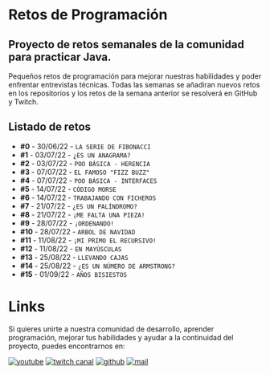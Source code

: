 # Retos de Programación

## Proyecto de retos semanales de la comunidad para practicar Java.

Pequeños retos de programación para mejorar nuestras habilidades y poder enfrentar entrevistas técnicas. Todas las semanas se añadiran nuevos retos en los repositorios y los retos de la semana anterior se resolverá en GitHub y Twitch.

## Listado de retos

* **#0**  - 30/06/22 - `LA SERIE DE FIBONACCI`
* **#1**  - 03/07/22 - `¿ES UN ANAGRAMA?`
* **#2**  - 03/07/22 - `POO BÁSICA - HERENCIA`
* **#3**  - 07/07/22 - `EL FAMOSO "FIZZ BUZZ"`
* **#4**  - 07/07/22 - `POO BÁSICA - INTERFACES`
* **#5**  - 14/07/22 - `CÓDIGO MORSE`
* **#6**  - 14/07/22 - `TRABAJANDO CON FICHEROS`
* **#7**  - 21/07/22 - `¿ES UN PALÍNDROMO?`
* **#8**  - 21/07/22 - `¡ME FALTA UNA PIEZA!`
* **#9**  - 28/07/22 - `¡ORDENANDO!`
* **#10** - 28/07/22 - `ARBOL DE NAVIDAD`
* **#11** - 11/08/22 - `¡MI PRIMO EL RECURSIVO!`
* **#12** - 11/08/22 - `EN MAYÚSCULAS`
* **#13** - 25/08/22 - `LLEVANDO CAJAS`
* **#14** - 25/08/22 - `¿ES UN NÚMERO DE ARMSTRONG?`
* **#15** - 01/09/22 - `AÑOS BISIESTOS`

# Links

Si quieres unirte a nuestra comunidad de desarrollo, aprender programación, mejorar tus habilidades y ayudar a la continuidad del proyecto, puedes encontrarnos en:

[![youtube](https://user-images.githubusercontent.com/107611682/177044711-c30fe104-79fd-4a74-aa3e-2e7bf9aba443.jpg)](https://www.youtube.com/channel/UCufTc7taro7_Rd5vCIsRbHA)
[![twitch canal](https://user-images.githubusercontent.com/107611682/177045344-a72304d5-0bc5-4b7f-92b9-c45dc1d6eabd.png)](https://twitch.tv/codigoronin)
[![github](https://user-images.githubusercontent.com/107611682/177045555-1c65a1d0-d637-4025-be08-1198c4b6f8af.png)](https://github.com/codigoRonin)
[![mail](https://user-images.githubusercontent.com/107611682/177038913-61456b11-f273-4fdd-8909-89dd86710418.jpg)](mailto:codigoronin@gmail.com)

